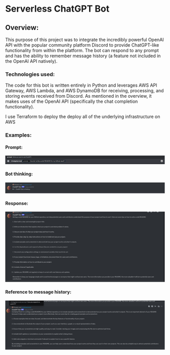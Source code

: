 # Serverless ChatGPT Bot

## Overview:
This purpose of this project was to integrate the incredibly powerful OpenAI API with the popular community platform Discord to provide ChatGPT-like functionality from within the platform. The bot can respond to any prompt and has the ability to remember message history (a feature not included in the OpenAI API natively).

### Technologies used:
The code for this bot is written entirely in Python and leverages AWS API Gateway, AWS Lambda, and AWS DynamoDB for receiving, processing, and storing events received from Discord. As mentioned in the overview, it makes uses of the OpenAI API (specifically the chat completion functionality).

I use Terraform to deploy the deploy all of the underlying infrastructure on AWS

### Examples:
#### Prompt:
![Alt text](README_ASSETS/Prompt.png)

#### Bot thinking:
![Alt text](README_ASSETS/Thinking.png)

#### Response:
![Alt text](README_ASSETS/response.png)

#### Reference to message history:
![Alt text](README_ASSETS/message_history.png)
